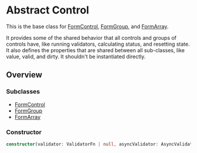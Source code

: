 # Abstract Control

This is the base class for [FormControl](FormControl.md), [FormGroup](FormGroup.md), and [FormArray](FormArray.md).

It provides some of the shared behavior that all controls and groups of controls have, like running validators, 
calculating status, and resetting state. It also defines  the properties that are shared between all sub-classes, 
like value, valid, and dirty. It shouldn't be instantiated directly.

## Overview
### Subclasses
* [FormControl](FormControl.md)
* [FormGroup](FormGroup.md)
* [FormArray](FormArray.md)

### Constructor
```ts
constructor(validator: ValidatorFn | null, asyncValidator: AsyncValidatorFn | null)
```
